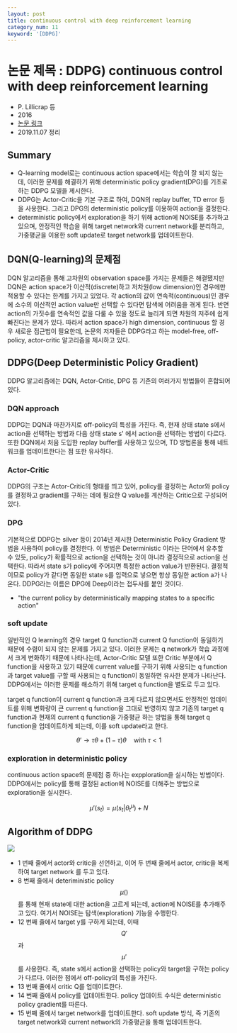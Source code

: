 ```yaml
---
layout: post
title: continuous control with deep reinforcement learning
category_num: 11
keyword: '[DDPG]'
---
```


# 논문 제목 : DDPG) continuous control with deep reinforcement learning

- P. Lillicrap 등
- 2016
- [논문 링크](<https://arxiv.org/abs/1509.02971>)
- 2019.11.07 정리

## Summary

- Q-learning model로는 continuous action space에서는 학습이 잘 되지 않는데, 이러한 문제를 해결하기 위해 deterministic policy gradient(DPG)를 기초로 하는 DDPG 모델을 제시한다.
- DDPG는 Actor-Critic을 기본 구조로 하여, DQN의 replay buffer, TD error 등을 사용한다. 그리고 DPG의 deterministic policy를 이용하여 action을 결정한다.
- deterministic policy에서 exploration을 하기 위해 action에 NOISE를 추가하고 있으며, 안정적인 학습을 위해 target network와 current network를 분리하고, 가중평균을 이용한 soft update로 target network를 업데이트한다.

## DQN(Q-learning)의 문제점

DQN 알고리즘을 통해 고차원의 observation space를 가지는 문제들은 해결됐지만 DQN은 action space가 이산적(discrete)하고 저차원(low dimension)인 경우에만 적용할 수 있다는 한계를 가지고 있었다. 각 action의 값이 연속적(continuous)인 경우에 소수의 이산적인 action value만 선택할 수 있다면 탐색에 어려움을 겪게 된다. 반면 action의 가짓수를 연속적인 값을 다룰 수 있을 정도로 늘리게 되면 차원의 저주에 쉽게 빠진다는 문제가 있다. 따라서 action space가 high dimension, continuous 할 경우 새로운 접근법이 필요한데, 논문의 저자들은 DDPG라고 하는 model-free, off-policy, actor-critic 알고리즘을 제시하고 있다.

## DDPG(Deep Deterministic Policy Gradient)

DDPG 알고리즘에는 DQN, Actor-Critic, DPG 등 기존의 여러가지 방법들이 혼합되어 있다.

### DQN approach

DDPG는 DQN과 마찬가지로 off-policy의 특성을 가진다. 즉, 현재 상태 state s에서 action을 선택하는 방법과 다음 상태 state s' 에서 action을 선택하는 방법이 다르다. 또한 DQN에서 처음 도입한 replay buffer를 사용하고 있으며, TD 방법론을 통해 네트워크를 업데이트한다는 점 또한 유사하다.

### Actor-Critic

DDPG의 구조는 Actor-Critic의 형태를 띄고 있어, policy를 결정하는 Actor와 policy를 결정하고 gradient를 구하는 데에 필요한 Q value를 계산하는 Critic으로 구성되어 있다.

### DPG

기본적으로 DDPG는 silver 등이 2014년 제시한 Deterministic Policy Gradient 방법을 사용하여 policy를 결정한다. 이 방법은 Deterministic 이라는 단어에서 유추할 수 있듯, policy가 확률적으로 action을 선택하는 것이 아니라 결정적으로 action을 선택한다. 따라서 state s가 policy에 주어지면 특정한 action value가 반환된다. 결정적이므로 policy가 같다면 동일한 state s를 입력으로 넣으면 항상 동일한 action a가 나온다. DDPG라는 이름은 DPG에 Deep이라는 접두사를 붙인 것이다.

- "the current policy by deterministically mapping states to a specific action"

### soft update

일반적인 Q learning의 경우 target Q function과 current Q function이 동일하기 때문에 수렴이 되지 않는 문제를 가지고 있다. 이러한 문제는 q network가 학습 과정에서 크게 변화하기 때문에 나타나는데, Actor-Critic 모델 또한 Critic 부분에서 Q function을 사용하고 있기 때문에 current value를 구하기 위해 사용되는 q function과 target value를 구할 때 사용되는 q function이 동일하면 유사한 문제가 나타난다. DDPG에서는 이러한 문제를 해소하기 위해 target q function을 별도로 두고 있다.

target q function이 current q function과 크게 다르지 않으면서도 안정적인 업데이트를 위해 변화량이 큰 current q function을 그대로 반영하지 않고 기존의 target q function과 현재의 current q function을 가중평균 하는 방법을 통해 target q function을 업데이트하게 되는데, 이를 soft update라고 한다.

$$
\theta' \rightarrow \tau\theta + (1 - \tau) \theta \quad \text{with} \ \tau < 1
$$

### exploration in deterministic policy

continuous action space의 문제점 중 하나는 expploration을 실시하는 방법이다. DDPG에서는 policy를 통해 결정된 action에 NOISE를 더해주는 방법으로 exploration을 실시한다.

$$
\mu'(s_t) = \mu (s_t \lvert \theta_t^\mu) + N
$$

## Algorithm of DDPG

<img src="{{site.image_url}}/paper-review/ddpg_algorithm.png">

- 1 번째 줄에서 actor와 critic을 선언하고, 이어 두 번째 줄에서 actor, critic을 복제하여 target network 를 두고 있다.
- 8 번째 줄에서 deteriministic policy $$\mu()$$를 통해 현재 state에 대한 action을 고르게 되는데, action에 NOISE를 추가해주고 있다. 여기서 NOISE는 탐색(exploration) 기능을 수행한다.
- 12 번째 줄에서 target y를 구하게 되는데, 이때 $$Q'$$과 $$\mu'$$를 사용한다. 즉, state s에서 action을 선택하는 policy와 target을 구하는 policy가 다르다. 이러한 점에서 off-policy의 특성을 가진다.
- 13 번째 줄에서 critic Q를 업데이트한다.
- 14 번째 줄에서 policy를 업데이트한다. policy 업데이트 수식은 deterministic policy gradient를 따른다.
- 15 번째 줄에서 target network를 업데이트한다. soft update 방식, 즉 기존의 target network와 current network의 가중평균을 통해 업데이트한다.
